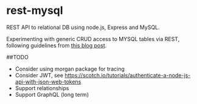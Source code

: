 # rest-mysql
REST API to relational DB using node.js, Express and MySQL.

Experimenting with generic CRUD access to MYSQL tables via REST,
following guidelines from [this blog post](https://scotch.io/tutorials/build-a-restful-api-using-node-and-express-4).

##TODO
- Consider using morgan package for tracing
- Consider JWT, see https://scotch.io/tutorials/authenticate-a-node-js-api-with-json-web-tokens
- Support relationships
- Support GraphQL (long term)
